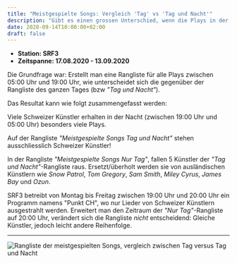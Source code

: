 ```yaml
---
title: "Meistgespielte Songs: Vergleich 'Tag' vs 'Tag und Nacht'"
description: "Gibt es einen grossen Unterschied, wenn die Plays in der Nacht nicht berücksichtigt werden?"
date: 2020-09-14T10:00:00+02:00
draft: false
---
```


* **Station: SRF3**
* **Zeitspanne: 17.08.2020 - 13.09.2020**

Die Grundfrage war: Erstellt man eine Rangliste für alle Plays zwischen 05:00 Uhr und 19:00 Uhr, wie unterscheidet sich die gegenüber der Rangliste des ganzen Tages (bzw _"Tag und Nacht"_).

Das Resultat kann wie folgt zusammengefasst werden:

Viele Schweizer Künstler erhalten in der Nacht (zwischen 19:00 Uhr und 05:00 Uhr) besonders viele Plays.

Auf der Rangliste _"Meistgespielte Songs Tag und Nacht"_ stehen ausschliesslich Schweizer Künstler!

In der Rangliste _"Meistgespielte Songs Nur Tag"_, fallen 5 Künstler der _"Tag und Nacht"_-Rangliste raus. Ersetzt/überholt werden sie von ausländischen Künstlern wie _Snow Patrol_, _Tom Gregory_, _Sam Smith_, _Miley Cyrus_, _James Bay_ und _Ozun_.

SRF3 betreibt von Montag bis Freitag zwischen 19:00 Uhr und 20:00 Uhr ein Programm namens "Punkt CH", wo nur Lieder von Schweizer Künstlern ausgestrahlt werden. Erweitert man den Zeitraum der _"Nur Tag"_-Rangliste auf 20:00 Uhr, verändert sich die Rangliste _nicht_ entscheidend: Gleiche Künstler, jedoch leicht andere Reihenfolge.

---

![Rangliste der meistgespielten Songs, vergleich zwischen Tag versus Tag und Nacht](/img/meistgespielte-songs-tag-vs-tag-und-nacht.png)
